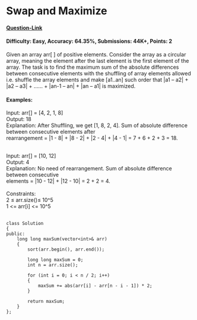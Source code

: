 # Swap and Maximize
#### [Question-Link](https://www.geeksforgeeks.org/problems/swap-and-maximize5859/1)
#### Difficulty: Easy, Accuracy: 64.35%, Submissions: 44K+, Points: 2

Given an array arr[ ] of positive elements. Consider the array as a circular array, meaning the element after the last element is the first element of the array. The task is to find the maximum sum of the absolute differences between consecutive elements with the shuffling of array elements allowed i.e. shuffle the array elements and make [a1..an] such order that  |a1 – a2| + |a2 – a3| + …… + |an-1 – an| + |an – a1| is maximized.

#### Examples:

Input: arr[] = [4, 2, 1, 8] <br>
Output: 18<br>
Explanation: After Shuffling, we get [1, 8, 2, 4]. Sum of absolute difference between consecutive elements after <br> rearrangement = |1 - 8| + |8 - 2| + |2 - 4| + |4 - 1| = 7 + 6 + 2 + 3 = 18.

<br>
Input: arr[] = [10, 12]<br>
Output: 4<br>
Explanation: No need of rearrangement. Sum of absolute difference between consecutive <br> 
             elements = |10 - 12| + |12 - 10| = 2 + 2 = 4. <br>


<br>
Constraints:<br>
2 ≤ arr.size()≤ 10^5<br>
1 <= arr[i] <= 10^5
<br>

<br>


```
class Solution 
{
public:
    long long maxSum(vector<int>& arr) 
    {
        sort(arr.begin(), arr.end());
        
        long long maxSum = 0;
        int n = arr.size();
        
        for (int i = 0; i < n / 2; i++) 
        {
            maxSum += abs(arr[i] - arr[n - i - 1]) * 2;
        }
        
        return maxSum;
    }
};
```
